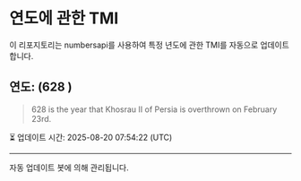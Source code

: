 
# 연도에 관한 TMI

이 리포지토리는 numbersapi를 사용하여 특정 년도에 관한 TMI를 자동으로 업데이트합니다.

## 연도: (628 )
> 628 is the year that Khosrau II of Persia is overthrown on February 23rd.

⏳ 업데이트 시간: 2025-08-20 07:54:22 (UTC)

---
자동 업데이트 봇에 의해 관리됩니다.
